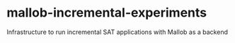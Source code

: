 # mallob-incremental-experiments
Infrastructure to run incremental SAT applications with Mallob as a backend
